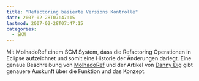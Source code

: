```yaml
---
title: "Refactoring basierte Versions Kontrolle"
date: 2007-02-28T07:47:15
lastmod: 2007-02-28T07:47:15
categories:
  - SKM
---
```

Mit MolhadoRef einem SCM System, dass die Refactoring Operationen in Eclipse aufzeichnet und somit eine Historie der Änderungen darlegt.
Eine genaue Beschreibung von <a href="https://netfiles.uiuc.edu/dig/MolhadoRef/molhadoref.html"  title="MolhadoRef">MolhadoRef</a> und der Artikel von <a href="http://www.cs.colorado.edu/events/colloquia/current/dig.html"  title="Danny Dig">Danny Dig</a> gibt genauere Auskunft über die Funktion und das Konzept.
